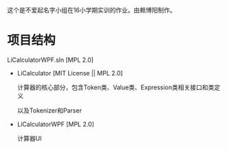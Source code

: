 这个是不爱起名字小组在16小学期实训的作业。由赖博阳制作。

项目结构
======
LiCalculatorWPF.sln [MPL 2.0]
* LiCalculator [MIT License || MPL 2.0]

  计算器的核心部分，包含Token类、Value类、Expression类相关接口和类定义
  
  以及Tokenizer和Parser
  
* LiCalculatorWPF [MPL 2.0]

  计算器UI
